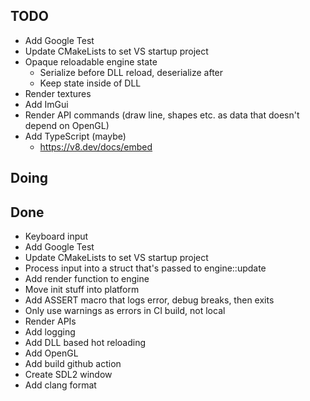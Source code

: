 ## TODO
- Add Google Test
- Update CMakeLists to set VS startup project
- Opaque reloadable engine state
  - Serialize before DLL reload, deserialize after
  - Keep state inside of DLL
- Render textures
- Add ImGui
- Render API commands (draw line, shapes etc. as data that doesn't depend on OpenGL)
- Add TypeScript (maybe)
  - https://v8.dev/docs/embed

## Doing

## Done
- Keyboard input
- Add Google Test
- Update CMakeLists to set VS startup project
- Process input into a struct that's passed to engine::update
- Add render function to engine
- Move init stuff into platform
- Add ASSERT macro that logs error, debug breaks, then exits
- Only use warnings as errors in CI build, not local
- Render APIs
- Add logging
- Add DLL based hot reloading
- Add OpenGL
- Add build github action
- Create SDL2 window
- Add clang format
